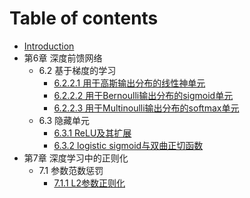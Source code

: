 # Table of contents

* [Introduction](README.md)
* 第6章 深度前馈网络
    * 6.2 基于梯度的学习
        * [6.2.2.1 用于高斯输出分布的线性神单元](Chapter6/6-2-2-1.md)
        * [6.2.2.2 用于Bernoulli输出分布的sigmoid单元](Chapter6/6-2-2-2.md)
        * [6.2.2.3 用于Multinoulli输出分布的softmax单元](Chapter6/6-2-2-3.md)
    * 6.3 隐藏单元
        * [6.3.1 ReLU及其扩展](Chapter6/6-3-1.md)
         * [6.3.2 logistic sigmoid与双曲正切函数](Chapter6/6-3-2.md)
* 第7章 深度学习中的正则化
    * 7.1 参数范数惩罚
        * [7.1.1 L2参数正则化](Chapter7/7-1-1.md)

    